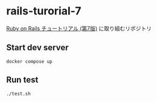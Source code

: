 # rails-turorial-7
[Ruby on Rails チュートリアル (第7版)](https://railstutorial.jp/chapters/beginning?version=7.0) に取り組むリポジトリ

## Start dev server
```
docker compose up
```

## Run test
```
./test.sh
```